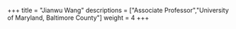 +++
title = "Jianwu Wang"
descriptions = ["Associate Professor","University of Maryland, Baltimore County"]
weight = 4
+++
